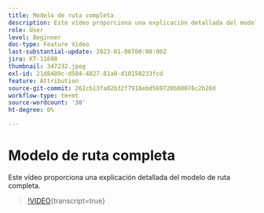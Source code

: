 ```yaml
---
title: Modelo de ruta completa
description: Este vídeo proporciona una explicación detallada del modelo de ruta completa.
role: User
level: Beginner
doc-type: Feature Video
last-substantial-update: 2023-01-06T00:00:00Z
jira: KT-11698
thumbnail: 347232.jpeg
exl-id: 21d8489c-d504-4827-81a0-d10150233fcd
feature: Attribution
source-git-commit: 262cb13fa02b32f7918ebd569720b80078c2b28d
workflow-type: tm+mt
source-wordcount: '30'
ht-degree: 0%

---
```


# Modelo de ruta completa

Este vídeo proporciona una explicación detallada del modelo de ruta completa.

>[!VIDEO](https://video.tv.adobe.com/v/3421348/?learn=on&captions=spa){transcript=true}
